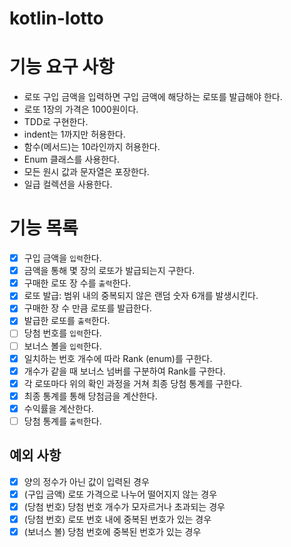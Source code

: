 # kotlin-lotto

# 기능 요구 사항
- 로또 구입 금액을 입력하면 구입 금액에 해당하는 로또를 발급해야 한다.
- 로또 1장의 가격은 1000원이다.
- TDD로 구현한다.
- indent는 1까지만 허용한다.
- 함수(메서드)는 10라인까지 허용한다.
- Enum 클래스를 사용한다.
- 모든 원시 값과 문자열은 포장한다.
- 일급 컬렉션을 사용한다.

# 기능 목록
- [x] 구입 금액을 `입력`한다.
- [x] 금액을 통해 몇 장의 로또가 발급되는지 구한다.
- [x] 구매한 로또 장 수를 `출력`한다.
- [x] 로또 발급: 범위 내의 중복되지 않은 랜덤 숫자 6개를 발생시킨다.
- [x] 구매한 장 수 만큼 로또를 발급한다.
- [x] 발급한 로또를 `출력`한다.
- [ ] 당첨 번호를 `입력`한다.
- [ ] 보너스 볼을 `입력`한다.
- [x] 일치하는 번호 개수에 따라 Rank (enum)를 구한다.
- [x] 개수가 같을 때 보너스 넘버를 구분하여 Rank를 구한다.
- [x] 각 로또마다 위의 확인 과정을 거쳐 최종 당첨 통계를 구한다.
- [x] 최종 통계를 통해 당첨금을 계산한다.
- [x] 수익률을 계산한다.
- [ ] 당첨 통계를 `출력`한다.

## 예외 사항
- [x] 양의 정수가 아닌 값이 입력된 경우
- [x] (구입 금액) 로또 가격으로 나누어 떨어지지 않는 경우
- [x] (당첨 번호) 당첨 번호 개수가 모자르거나 초과되는 경우
- [x] (당첨 번호) 로또 번호 내에 중복된 번호가 있는 경우
- [x] (보너스 볼) 당첨 번호에 중복된 번호가 있는 경우

